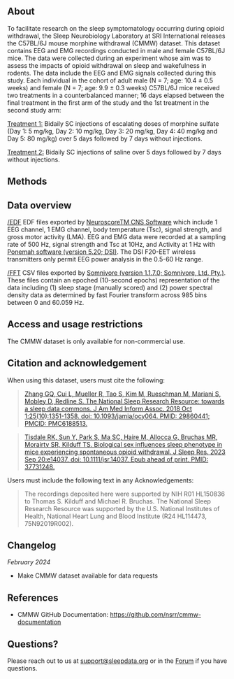 ## About

To facilitate research on the sleep symptomatology occurring during opioid withdrawal, the Sleep Neurobiology Laboratory at SRI International releases the C57BL/6J mouse morphine withdrawal (CMMW) dataset. This dataset contains EEG and EMG recordings conducted in male and female C57BL/6J mice. The data were collected during an experiment whose aim was to assess the impacts of opioid withdrawal on sleep and wakefulness in rodents. The data include the EEG and EMG signals collected during this study. Each individual in the cohort of adult male (N = 7; age: 10.4 ± 0.5 weeks) and female (N = 7; age: 9.9 ± 0.3 weeks) C57BL/6J mice received two treatments in a counterbalanced manner; 16 days elapsed between the final treatment in the first arm of the study and the 1st treatment in the second study arm:  

<u>Treatment 1:</u>  Bidaily SC injections of escalating doses of morphine sulfate (Day 1: 5 mg/kg, Day 2: 10 mg/kg, Day 3: 20 mg/kg, Day 4: 40 mg/kg and Day 5: 80 mg/kg) over 5 days followed by 7 days without injections.

<u>Treatment 2:</u> Bidaily SC injections of saline over 5 days followed by 7 days without injections.

## Methods

## Data overview

[/EDF](:files_path:/EDF)
EDF files exported by [NeuroscoreTM CNS Software](https://www.datasci.com/products/software/neuroscore) which include 1 EEG channel, 1 EMG channel, body temperature (Tsc), signal strength, and gross motor activity (LMA). EEG and EMG data were recorded at a sampling rate of 500 Hz, signal strength and Tsc at 10Hz, and Activity at 1 Hz with [Ponemah software (version 5.20; DSI)](https://www.datasci.com/products/software/ponemah).  The DSI F20-EET wireless transmitters only permit EEG power analysis in the 0.5-60 Hz range.

[/FFT](:files_path:/FFT)
CSV files exported by [Somnivore (version 1.1.7.0; Somnivore, Ltd. Pty.)](https://somnivore.ai/products/). These files contain an epoched (10-second epochs) representation of the data including (1) sleep stage (manually scored) and (2) power spectral density data as determined by fast Fourier transform across 985 bins between 0 and 60.059 Hz.


## Access and usage restrictions

The CMMW dataset is only available for non-commercial use.

## Citation and acknowledgement

When using this dataset, users must cite the following:

>[Zhang GQ, Cui L, Mueller R, Tao S, Kim M, Rueschman M, Mariani S, Mobley D, Redline S. The National Sleep Research Resource: towards a sleep data commons. J Am Med Inform Assoc. 2018 Oct 1;25(10):1351-1358. doi: 10.1093/jamia/ocy064. PMID: 29860441; PMCID: PMC6188513.](https://pubmed.ncbi.nlm.nih.gov/29860441/)

>[Tisdale RK, Sun Y, Park S, Ma SC, Haire M, Allocca G, Bruchas MR, Morairty SR, Kilduff TS. Biological sex influences sleep phenotype in mice experiencing spontaneous opioid withdrawal. J Sleep Res. 2023 Sep 20:e14037. doi: 10.1111/jsr.14037. Epub ahead of print. PMID: 37731248.](https://pubmed.ncbi.nlm.nih.gov/37731248/)

Users must include the following text in any Acknowledgements:

> The recordings deposited here were supported by NIH R01 HL150836 to Thomas S. Kilduff and Michael R. Bruchas. The National Sleep Research Resource was supported by the U.S. National Institutes of Health, National Heart Lung and Blood Institute (R24 HL114473, 75N92019R002).

## Changelog

*February 2024*

- Make CMMW dataset available for data requests

## References

- CMMW GitHub Documentation: https://github.com/nsrr/cmmw-documentation

## Questions?

Please reach out to us at support@sleepdata.org or in the [Forum](https://sleepdata.org/forum) if you have questions.

